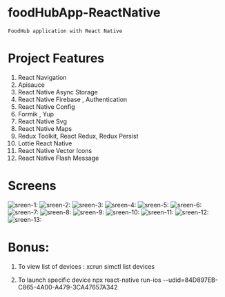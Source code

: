 # foodHubApp-ReactNative

    FoodHub application with React Native

# Project Features

1.  React Navigation
2.  Apisauce
3.  React Native Async Storage
4.  React Native Firebase , Authentication
5.  React Native Config
6.  Formik , Yup
7.  React Native Svg
8.  React Native Maps
9.  Redux Toolkit, React Redux, Redux Persist
10. Lottie React Native
11. React Native Vector Icons
12. React Native Flash Message

# Screens

![sreen-1: ](./1.png)
![sreen-2: ](./2.png)
![sreen-3: ](./3.png)
![sreen-4: ](./4.png)
![sreen-5: ](./5.png)
![sreen-6: ](./6.png)
![sreen-7: ](./7.png)
![sreen-8: ](./8.png)
![sreen-9: ](./9.png)
![sreen-10: ](./10.png)
![sreen-11: ](./11.png)
![sreen-12: ](./12.png)
![sreen-13: ](./13.png)

# Bonus:

1. To view list of devices :
   xcrun simctl list devices

2. To launch specific device
   npx react-native run-ios --udid=84D897EB-C865-4A00-A479-3CA47657A342

